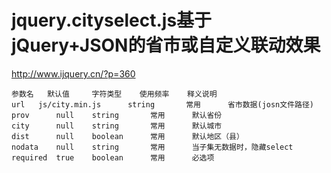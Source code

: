 # jquery.cityselect.js基于jQuery+JSON的省市或自定义联动效果

http://www.ijquery.cn/?p=360				
```				
参数名	  默认值	  字符类型	  使用频率	  释义说明
url   js/city.min.js	  string	   常用	   省市数据(josn文件路径)
prov	  null	  string	   常用	   默认省份
city	  null	  string	   常用	   默认城市
dist	  null	  boolean	   常用	   默认地区（县）
nodata	  null	  string	   常用	   当子集无数据时，隐藏select 
required  true	  boolean	   常用	   必选项
```